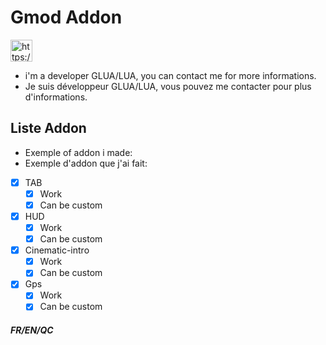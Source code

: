 # Gmod Addon

<p align="left">
<a href="https://discordapp.com/users/318856311515250692" target="blank"><img align="center" src="https://img.shields.io/badge/Contact%20Me-%237289DA.svg??style=plastic&logo=discord&logoColor=white" alt="https://blackofgame.fr/discord" height="35" /></a>
</p>

- i'm a developer GLUA/LUA, you can contact me for more informations.
- Je suis développeur GLUA/LUA, vous pouvez me contacter pour plus d'informations.

## Liste Addon
- Exemple of addon i made:
- Exemple d'addon que j'ai fait:
- [x] TAB
    - [x] Work
    - [x] Can be custom

- [x] HUD
    - [x] Work
    - [x] Can be custom

- [x] Cinematic-intro
    - [x] Work
    - [x] Can be custom

- [x] Gps
    - [x] Work
    - [x] Can be custom

##### FR/EN/QC
